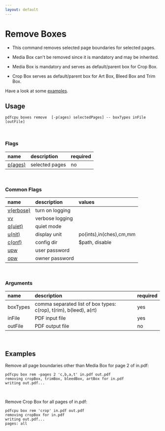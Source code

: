 ```yaml
---
layout: default
---
```


# Remove Boxes

* This command removes selected page boundaries for selected pages.

* Media Box can't be removed since it is mandatory and may be inherited.

* Media Box is mandatory and serves as default/parent box for Crop Box.

* Crop Box serves as default/parent box for Art Box, Bleed Box and Trim Box.

Have a look at some [examples](#examples).

## Usage

```
pdfcpu boxes remove  [-p(ages) selectedPages] -- boxTypes inFile [outFile]
```

<br>

### Flags

| name                                         | description    | required
|:---------------------------------------------|:---------------|---------
| [p(ages)](../getting_started/page_selection) | selected pages | no

<br>

### Common Flags

| name                                            | description     | values
|:------------------------------------------------|:----------------|:-------
| [v(erbose)](../getting_started/common_flags.md) | turn on logging |
| [vv](../getting_started/common_flags.md)        | verbose logging |
| [q(uiet)](../getting_started/common_flags.md)   | quiet mode      |
| [u(nit)](../getting_started/common_flags.md)    | display unit    | po(ints),in(ches),cm,mm
| [c(onf)](../getting_started/common_flags.md)       | config dir      | $path, disable
| [upw](../getting_started/common_flags.md)          | user password   |
| [opw](../getting_started/common_flags.md)          | owner password  |

<br>

### Arguments

| name         | description         | required
|:-------------|:--------------------|:--------
| boxTypes     | comma separated list of box types: c(rop), t(rim), b(leed), a(rt)      | yes
| inFile       | PDF input file      | yes
| outFile      | PDF output file     | no

<br>

## Examples

 Remove all page boundaries other than Media Box for page 2 of in.pdf:

```
pdfcpu box rem -pages 2 'c,b,a,t' in.pdf out.pdf
removing cropBox, trimBox, bleedBox, artBox for in.pdf
writing out.pdf...
```

<br>

Remove Crop Box for all pages of in.pdf:

```
pdfcpu box rem 'crop' in.pdf out.pdf
removing cropBox for in.pdf
writing out.pdf...
pages: all
```